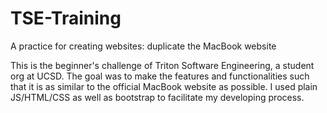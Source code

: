# TSE-Training
A practice for creating websites: duplicate the MacBook website

This is the beginner's challenge of Triton Software Engineering, a student org at UCSD. The goal was to make the features and functionalities such that it is as similar to the official MacBook website as possible. I used plain JS/HTML/CSS as well as bootstrap to facilitate my developing process.
